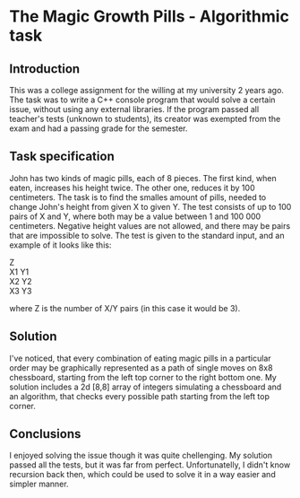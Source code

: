 # The Magic Growth Pills - Algorithmic task

## Introduction
This was a college assignment for the willing at my university 2 years ago. The task was
to write a C++ console program that would solve a certain issue, without using any
external libraries. If the program passed all teacher's
tests (unknown to students), its creator was exempted from the exam and had a passing grade for the semester.

## Task specification
John has two kinds of magic pills, each of 8 pieces. The first 
kind, when eaten, increases his height twice. The other one, reduces it 
by 100 centimeters. The task is to find the smalles amount of pills,
needed to change John's height from given X to given Y. The test consists of
up to 100 pairs of X and Y, where both may be a value between 1 and 100 000
centimeters. Negative height values are not allowed, and there may be pairs
that are impossible to solve. The test is given to the standard input, and an
example of it looks like this:  
  
Z  
X1 Y1  
X2 Y2  
X3 Y3  
  
where Z is the number of X/Y pairs (in this case it would be 3).  
  
## Solution
I've noticed, that every combination of eating magic pills in a particular order may be
graphically represented as a path of single moves on 8x8 chessboard, starting from the
left top corner to the right bottom one. My solution includes a 2d [8,8] array of integers
simulating a chessboard and an algorithm, that checks every possible path starting from
the left top corner.

## Conclusions
I enjoyed solving the issue though it was quite chellenging. My solution passed all the tests, 
but it was far from perfect. Unfortunatelly, I didn't know recursion back then, which could
be used to solve it in a way easier and simpler manner.
